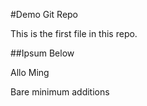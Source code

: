 #Demo Git Repo

This is the first file in this repo. 

##Ipsum Below

Allo Ming

Bare minimum additions